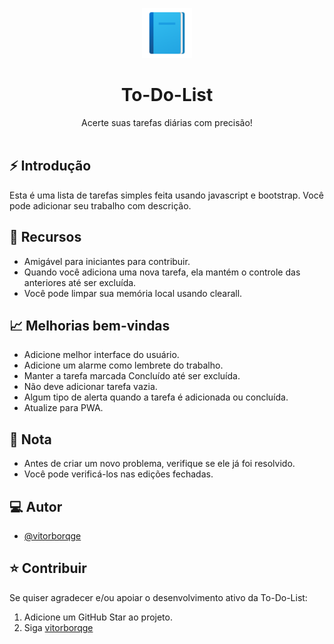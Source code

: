<p align="center">
  <a href="https://github.com/vitorborqge/To-do-List">
    <img alt="To-Do-List" height="80" src="https://raw.githubusercontent.com/iamsahebgiri/add-readme/main/static/add-readme.png">
  </a>
</p>
<h1 align="center">To-Do-List</h1>

<div align="center">
  Acerte suas tarefas diárias com precisão!
</div>

<br />

## ⚡️ Introdução

Esta é uma lista de tarefas simples feita usando javascript e bootstrap.
Você pode adicionar seu trabalho com descrição.

## 🎯 Recursos

- Amigável para iniciantes para contribuir.
- Quando você adiciona uma nova tarefa, ela mantém o controle das anteriores até ser excluída.
- Você pode limpar sua memória local usando clearall.

## 📈 Melhorias bem-vindas

- Adicione melhor interface do usuário.
- Adicione um alarme como lembrete do trabalho.
- Manter a tarefa marcada Concluído até ser excluída.
- Não deve adicionar tarefa vazia.
- Algum tipo de alerta quando a tarefa é adicionada ou concluída.
- Atualize para PWA.

## 📝 Nota
- Antes de criar um novo problema, verifique se ele já foi resolvido.
- Você pode verificá-los nas edições fechadas.


## ‎‍💻 Autor

- [@vitorborqge](https://github.com/vitorborqge)

## ⭐️ Contribuir

Se quiser agradecer e/ou apoiar o desenvolvimento ativo da To-Do-List:

1. Adicione um GitHub Star ao projeto.
2. Siga [vitorborqge](https://github.com/vitorborqge)
